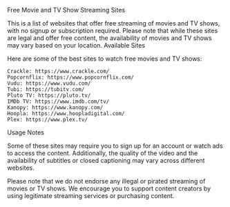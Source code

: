 Free Movie and TV Show Streaming Sites

This is a list of websites that offer free streaming of movies and TV shows, with no signup or subscription required. Please note that while these sites are legal and offer free content, the availability of movies and TV shows may vary based on your location.
Available Sites

Here are some of the best sites to watch free movies and TV shows:

    Crackle: https://www.crackle.com/
    Popcornflix: https://www.popcornflix.com/
    Vudu: https://www.vudu.com/
    Tubi: https://tubitv.com/
    Pluto TV: https://pluto.tv/
    IMDb TV: https://www.imdb.com/tv/
    Kanopy: https://www.kanopy.com/
    Hoopla: https://www.hoopladigital.com/
    Plex: https://www.plex.tv/

Usage Notes

Some of these sites may require you to sign up for an account or watch ads to access the content. Additionally, the quality of the video and the availability of subtitles or closed captioning may vary across different websites.

Please note that we do not endorse any illegal or pirated streaming of movies or TV shows. We encourage you to support content creators by using legitimate streaming services or purchasing content.
